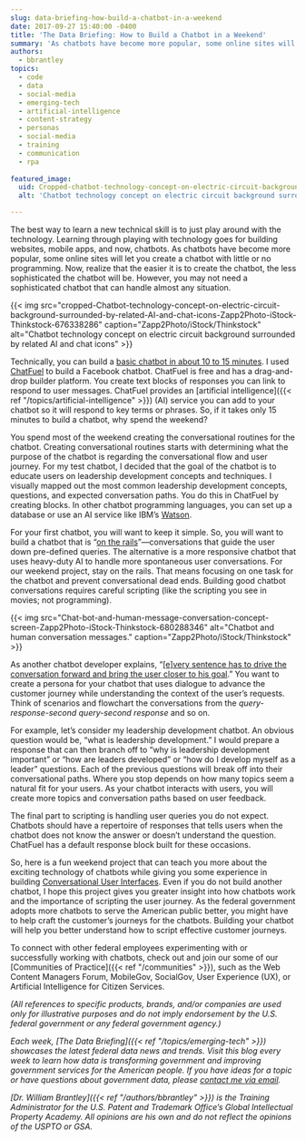 ```yaml
---
slug: data-briefing-how-build-a-chatbot-in-a-weekend
date: 2017-09-27 15:40:00 -0400
title: 'The Data Briefing: How to Build a Chatbot in a Weekend'
summary: 'As chatbots have become more popular, some online sites will let you create a chatbot with little or no programming.'
authors:
  - bbrantley
topics:
  - code
  - data
  - social-media
  - emerging-tech
  - artificial-intelligence
  - content-strategy
  - personas
  - social-media
  - training
  - communication
  - rpa
  
featured_image:
  uid: Cropped-chatbot-technology-concept-on-electric-circuit-background-surrounded-by-related-ai-and-chat-icons-zapp2photo-istock-thinkstock-676338286
  alt: 'Chatbot technology concept on electric circuit background surrounded by related AI and chat icons'

---
```


The best way to learn a new technical skill is to just play around with the technology. Learning through playing with technology goes for building websites, mobile apps, and now, chatbots. As chatbots have become more popular, some online sites will let you create a chatbot with little or no programming. Now, realize that the easier it is to create the chatbot, the less sophisticated the chatbot will be. However, you may not need a sophisticated chatbot that can handle almost any situation.

{{< img src="cropped-Chatbot-technology-concept-on-electric-circuit-background-surrounded-by-related-AI-and-chat-icons-Zapp2Photo-iStock-Thinkstock-676338286" caption="Zapp2Photo/iStock/Thinkstock" alt="Chatbot technology concept on electric circuit background surrounded by related AI and chat icons" >}}

Technically, you can build a [basic chatbot in about 10 to 15 minutes](https://www.youtube.com/watch?v=mD6I1dXgzvA). I used [ChatFuel](https://chatfuel.com) to build a Facebook chatbot. ChatFuel is free and has a drag-and-drop builder platform. You create text blocks of responses you can link to respond to user messages. ChatFuel provides an [artificial intelligence]({{< ref "/topics/artificial-intelligence" >}}) (AI) service you can add to your chatbot so it will respond to key terms or phrases. So, if it takes only 15 minutes to build a chatbot, why spend the weekend?

You spend most of the weekend creating the conversational routines for the chatbot. Creating conversational routines starts with determining what the purpose of the chatbot is regarding the conversational flow and user journey. For my test chatbot, I decided that the goal of the chatbot is to educate users on leadership development concepts and techniques. I visually mapped out the most common leadership development concepts, questions, and expected conversation paths. You do this in ChatFuel by creating blocks. In other chatbot programming languages, you can set up a database or use an AI service like IBM’s [Watson](https://www.ibm.com/watson/).

For your first chatbot, you will want to keep it simple. So, you will want to build a chatbot that is “[on the rails](https://chatbotslife.com/seven-things-i-learned-making-a-chatbot-b744d54b65c9)”—conversations that guide the user down pre-defined queries. The alternative is a more responsive chatbot that uses heavy-duty AI to handle more spontaneous user conversations. For our weekend project, stay on the rails. That means focusing on one task for the chatbot and prevent conversational dead ends. Building good chatbot conversations requires careful scripting (like the scripting you see in movies; not programming).

{{< img src="Chat-bot-and-human-message-conversation-concept-screen-Zapp2Photo-iStock-Thinkstock-680288346" alt="Chatbot and human conversation messages." caption="Zapp2Photo/iStock/Thinkstock" >}}

As another chatbot developer explains, “[[e]very sentence has to drive the conversation forward and bring the user closer to his goal](https://chatbotsmagazine.com/how-to-write-winning-dialogue-for-conversational-ui-26744031dd65).” You want to create a persona for your chatbot that uses dialogue to advance the customer journey while understanding the context of the user’s requests. Think of scenarios and flowchart the conversations from the _query-response-second query-second response_ and so on.

For example, let’s consider my leadership development chatbot. An obvious question would be, “what is leadership development.” I would prepare a response that can then branch off to “why is leadership development important” or “how are leaders developed” or “how do I develop myself as a leader” questions. Each of the previous questions will break off into their conversational paths. Where you stop depends on how many topics seem a natural fit for your users. As your chatbot interacts with users, you will create more topics and conversation paths based on user feedback.

The final part to scripting is handling user queries you do not expect. Chatbots should have a repertoire of responses that tells users when the chatbot does not know the answer or doesn’t understand the question. ChatFuel has a default response block built for these occasions.

So, here is a fun weekend project that can teach you more about the exciting technology of chatbots while giving you some experience in building [Conversational User Interfaces](https://medium.com/cbc-digital-labs/5-must-read-articles-about-conversational-user-interface-d32799051b7c). Even if you do not build another chatbot, I hope this project gives you greater insight into how chatbots work and the importance of scripting the user journey. As the federal government adopts more chatbots to serve the American public better, you might have to help craft the customer’s journeys for the chatbots. Building your chatbot will help you better understand how to script effective customer journeys.

To connect with other federal employees experimenting with or successfully working with chatbots, check out and join our some of our [Communities of Practice]({{< ref "/communities" >}}), such as the Web Content Managers Forum, MobileGov, SocialGov, User Experience (UX), or Artificial Intelligence for Citizen Services.

_(All references to specific products, brands, and/or companies are used only for illustrative purposes and do not imply endorsement by the U.S. federal government or any federal government agency.)_

_Each week, [The Data Briefing]({{< ref "/topics/emerging-tech" >}}) showcases the latest federal data news and trends. Visit this blog every week to learn how data is transforming government and improving government services for the American people. If you have ideas for a topic or have questions about government data, please [contact me via email](mailto:William.Brantley@uspto.gov?subject=The%20Data%20Briefing)._

_[Dr. William Brantley]({{< ref "/authors/bbrantley" >}}) is the Training Administrator for the U.S. Patent and Trademark Office’s Global Intellectual Property Academy. All opinions are his own and do not reflect the opinions of the USPTO or GSA._
